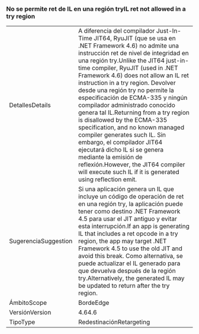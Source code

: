 ### <a name="il-ret-not-allowed-in-a-try-region"></a><span data-ttu-id="163db-101">No se permite ret de IL en una región try</span><span class="sxs-lookup"><span data-stu-id="163db-101">IL ret not allowed in a try region</span></span>

|   |   |
|---|---|
|<span data-ttu-id="163db-102">Detalles</span><span class="sxs-lookup"><span data-stu-id="163db-102">Details</span></span>|<span data-ttu-id="163db-103">A diferencia del compilador Just-In-Time JIT64, RyuJIT (que se usa en .NET Framework 4.6) no admite una instrucción ret de nivel de integridad en una región try.</span><span class="sxs-lookup"><span data-stu-id="163db-103">Unlike the JIT64 just-in-time compiler, RyuJIT (used in .NET Framework 4.6) does not allow an IL ret instruction in a try region.</span></span> <span data-ttu-id="163db-104">Devolver desde una región try no permite la especificación de ECMA-335 y ningún compilador administrado conocido genera tal IL.</span><span class="sxs-lookup"><span data-stu-id="163db-104">Returning from a try region is disallowed by the ECMA-335 specification, and no known managed compiler generates such IL.</span></span> <span data-ttu-id="163db-105">Sin embargo, el compilador JIT64 ejecutará dicho IL si se genera mediante la emisión de reflexión.</span><span class="sxs-lookup"><span data-stu-id="163db-105">However, the JIT64 compiler will execute such IL if it is generated using reflection emit.</span></span>|
|<span data-ttu-id="163db-106">Sugerencia</span><span class="sxs-lookup"><span data-stu-id="163db-106">Suggestion</span></span>|<span data-ttu-id="163db-107">Si una aplicación genera un IL que incluye un código de operación de ret en una región try, la aplicación puede tener como destino .NET Framework 4.5 para usar el JIT antiguo y evitar esta interrupción.</span><span class="sxs-lookup"><span data-stu-id="163db-107">If an app is generating IL that includes a ret opcode in a try region, the app may target .NET Framework 4.5 to use the old JIT and avoid this break.</span></span> <span data-ttu-id="163db-108">Como alternativa, se puede actualizar el IL generado para que devuelva después de la región try.</span><span class="sxs-lookup"><span data-stu-id="163db-108">Alternatively, the generated IL may be updated to return after the try region.</span></span>|
|<span data-ttu-id="163db-109">Ámbito</span><span class="sxs-lookup"><span data-stu-id="163db-109">Scope</span></span>|<span data-ttu-id="163db-110">Borde</span><span class="sxs-lookup"><span data-stu-id="163db-110">Edge</span></span>|
|<span data-ttu-id="163db-111">Versión</span><span class="sxs-lookup"><span data-stu-id="163db-111">Version</span></span>|<span data-ttu-id="163db-112">4.6</span><span class="sxs-lookup"><span data-stu-id="163db-112">4.6</span></span>|
|<span data-ttu-id="163db-113">Tipo</span><span class="sxs-lookup"><span data-stu-id="163db-113">Type</span></span>|<span data-ttu-id="163db-114">Redestinación</span><span class="sxs-lookup"><span data-stu-id="163db-114">Retargeting</span></span>|

